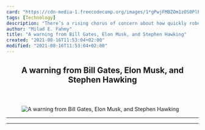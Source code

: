 ```yaml
---
card: "https://cdn-media-1.freecodecamp.org/images/1*gPwjFMBZOm1zOS0PlPfevw.jpeg"
tags: [Technology]
description: "There’s a rising chorus of concern about how quickly robots a"
author: "Milad E. Fahmy"
title: "A warning from Bill Gates, Elon Musk, and Stephen Hawking"
created: "2021-08-16T11:53:04+02:00"
modified: "2021-08-16T11:53:04+02:00"
---
```

<div class="site-wrapper">
<main id="site-main" class="site-main outer">
<div class="inner">
<article class="post-full post tag-technology tag-tech tag-politics tag-business tag-startup ">
<header class="post-full-header">
<h1 class="post-full-title">A warning from Bill Gates, Elon Musk, and Stephen Hawking</h1>
</header>
<figure class="post-full-image">
<picture>
<source media="(max-width: 700px)" sizes="1px" srcset="data:image/gif;base64,R0lGODlhAQABAIAAAAAAAP///yH5BAEAAAAALAAAAAABAAEAAAIBRAA7 1w">
<source media="(min-width: 701px)" sizes="(max-width: 800px) 400px,
(max-width: 1170px) 700px,
1400px" srcset="https://cdn-media-1.freecodecamp.org/images/1*gPwjFMBZOm1zOS0PlPfevw.jpeg 300w,
https://cdn-media-1.freecodecamp.org/images/1*gPwjFMBZOm1zOS0PlPfevw.jpeg 600w,
https://cdn-media-1.freecodecamp.org/images/1*gPwjFMBZOm1zOS0PlPfevw.jpeg 1000w,
https://cdn-media-1.freecodecamp.org/images/1*gPwjFMBZOm1zOS0PlPfevw.jpeg 2000w">
<img onerror="this.style.display='none'" src="https://cdn-media-1.freecodecamp.org/images/1*gPwjFMBZOm1zOS0PlPfevw.jpeg" alt="A warning from Bill Gates, Elon Musk, and Stephen Hawking">
</picture>
</figure>
<section class="post-full-content">
<div class="post-content">
</div>
<hr>
<hr>
</section>
</article>
</div>
</main>
</div>
<!-- Google Tag Manager (noscript) -->
<!-- End Google Tag Manager (noscript) -->
